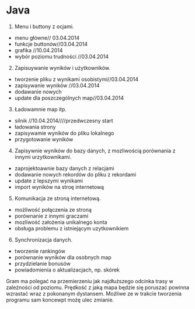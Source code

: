Java
====

1. Menu i buttony z ocjami.
 - menu główne// 03.04.2014
 - funkcje buttonów//03.04.2014
 - grafika //10.04.2014
 - wybór poziomu trudności //03.04.2014

2. Zapisuywanie wyników i użytkowników.
 - tworzenie pliku z wynikami osobistymi//03.04.2014
 - zapisywanie wyników //03.04.2014
 - dodawanie nowych
 - update dla poszczególnych map//03.04.2014

3. Ładowamnie map itp.
 - silnik      //10.04.2014////przedwczesny start
 - ładowania strony
 - zapisywamie wyników do pliku lokalnego
 - przygotowanie wyników

4. Zapisywnie wyników do bazy danych, z mozliwością porównania z innymi urzytkownikami.
 - zaprojektoawnie bazy danych z relacjami 
 - dodawanie nowych rekordów do pliku z rekordami
 - update z lepszymi wynikami
 - import wyników na stroę internetową

5. Komunikacja ze stroną internetową.
 - możliwość połączenia ze stroną
 - porównanie z innymi graczami
 - mozliwość założenia unikalnego konta
 - obsługa problemu z istniejącym uzytkownikiem
 
6. Synchronizacja danych.
 - tworzenie rankingów
 - porównanie wyników dla osobnych map
 - przydzielanie bonusów
 - powiadomienia o aktualizacjach, np. skórek
 
 Gram ma polegać na przemierzeniu jak najdłuższego odcinka trasy w zależności od poziomu.
 Prędkość z jaką mapa będzie się poruszać powinna wzrastać wraz z pokonanym dystansem. 
 Możliwe ze w trakcie tworzenia programu sam koncewpt możę ulec zmianie.

